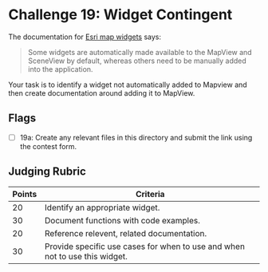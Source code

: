 # Challenge 19: Widget Contingent

The documentation for [Esri map widgets](https://developers.arcgis.com/javascript/latest/sample-code/get-started-widgets/index.html) says:

> Some widgets are automatically made available to the MapView
> and SceneView by default, whereas others need to be manually
> added into the application.

Your task is to identify a widget not automatically added to Mapview and then create documentation around adding it to MapView.

## Flags

- [ ] 19a: Create any relevant files in this directory and submit the link using the contest form.

## Judging Rubric

Points | Criteria
------ | --------
20 | Identify an appropriate widget.
30 | Document functions with code examples.
20 | Reference relevent, related documentation.
30 | Provide specific use cases for when to use and when not to use this widget.
